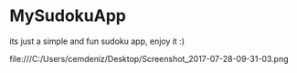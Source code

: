 # MySudokuApp

its just a simple and fun sudoku app, enjoy it :)


file:///C:/Users/cemdeniz/Desktop/Screenshot_2017-07-28-09-31-03.png
